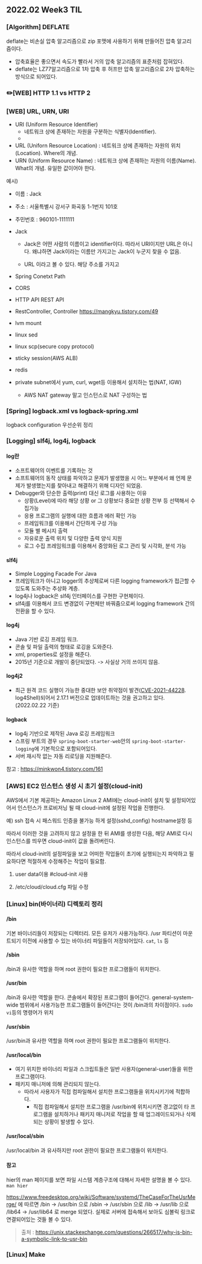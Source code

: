 ## 2022.02 Week3 TIL

### [Algorithm] DEFLATE
deflate는 비손실 압축 알고리즘으로 zip 포맷에 사용하기 위해 만들어진 압축 알고리즘이다.
- 압축효율은 좋으면서 속도가 빨라서 거의 압축 알고리즘의 표준처럼 잡혀있다. 
- deflate는 LZ77알고리즘으로 1차 압축 후 허프만 압축 알고리즘으로 2차 압축하는 방식으로 되어있다.

### ✏️[WEB] HTTP 1.1 vs HTTP 2 


### [WEB] URL, URN, URI

- URI (Uniform Resource Identifier)
  - 네트워크 상에 존재하는 자원을 구분하는 식별자(Identifier). 
  - 
- URL (Uniforn Resource Location) : 네트워크 상에 존재하는 자원의 위치(Location). Where의 개념.
- URN (Uniform Resource Name) : 네트워크 상에 존재하는 자원의 이름(Name). What의 개념. 유일한 값이어야 한다.

예시)
- 이름 : Jack
- 주소 : 서울특별시 강서구 화곡동 1-1번지 101호
- 주민번호 : 960101-1111111

- Jack
  - Jack은 어떤 사람의 이름이고 identifier이다. 따라서 URI이지만 URL은 아니다. 왜냐하면 Jack이라는 이름만 가지고는 Jack이 누군지 찾을 수 없음.

  - URL 이라고 볼 수 있다. 해당 주소를 가지고 


- Spring Conetxt Path
- CORS
- HTTP API REST API
- RestController, Controller
https://mangkyu.tistory.com/49

- lvm mount
- linux sed
- linux scp(secure copy protocol)
- sticky session(AWS ALB)
- redis
- private subnet에서 yum, curl, wget등 이용해서 설치하는 법(NAT, IGW)
  - AWS NAT gateway 말고 인스턴스로 NAT 구성하는 법


### [Spring] logback.xml vs logback-spring.xml

logback configuration 우선순위 정리


### [Logging] slf4j, log4j, logback

#### log란
- 소프트웨어의 이벤트를 기록하는 것
- 소프트웨어의 동작 상태를 파악하고 문제가 발생했을 시 어느 부분에서 왜 언제 문제가 발생했는지를 찾아내고 해결하기 위해 디자인 되었음.
- Debugger와 단순한 출력(print) 대신 로그를 사용하는 이유
  - 상황(Level)에 따라 해당 상황 or 그 상황보다 중요한 상황 전부 등 선택해서 수집가능
  - 응용 프로그램의 실행에 대한 흐름과 에러 확인 가능
  - 프레임워크를 이용해서 간단하게 구성 가능
  - 모듈 별 메시지 출력 
  - 자유로운 출력 위치 및 다양한 출력 양식 지원
  - 로그 수집 프레임워크를 이용해서 중앙화된 로그 관리 및 시각화, 분석 가능


#### slf4j
- Simple Logging Facade For Java
- 프레임워크가 아니고 logger의 추상체로써 다른 logging framework가 접근할 수 있도록 도와주는 추상화 계층.
- log4j나 logback은 slf4j 인터페이스를 구현한 구현체이다.
- slf4j를 이용해서 코드 변경없이 구현체만 바꿔줌으로써 logging framework 간의 전환을 할 수 있다.

#### log4j
- Java 기반 로깅 프레임 워크.
- 콘솔 및 파일 출력의 형태로 로깅을 도와준다.
- xml, properties로 설정을 해준다.
- 2015년 기준으로 개발이 중단되었다. -> 사실상 거의 쓰이지 않음.



#### log4j2
- 최근 원격 코드 실행이 가능한 중대한 보안 취약점이 발견([CVE-2021-44228](https://nvd.nist.gov/vuln/detail/CVE-2021-44228). log4Shell)되어서 2.17.1 버전으로 업데이트하는 것을 권고하고 있다. (2022.02.22 기준)


#### logback
- log4j 기반으로 제작된 Java 로깅 프레임워크
- 스프링 부트의 경우 `spring-boot-starter-web`안의 `spring-boot-starter-logging`에 기본적으로 포함되어있다.
- 서버 재시작 없는 자동 리로딩을 지원해준다.

참고 : https://minkwon4.tistory.com/161

### [AWS] EC2 인스턴스 생성 시 초기 설정(cloud-init)

AWS에서 기본 제공하는 Amazon Linux 2 AMI에는 cloud-init이 설치 및 설정되어있어서
인스턴스가 프로비저닝 될 때 cloud-init에 설정된 작업을 진행한다.

예) 
ssh 접속 시 패스워드 인증을 불가능 하게 설정(sshd_config)
hostname설정 등

따라서 이러한 것을 고려하지 않고 설정을 한 뒤 AMI를 생성한 다음, 해당 AMI로 다시 인스턴스를 띄우면
cloud-init이 값을 돌려버린다.

따라서 cloud-init의 설정파일을 보고 어떠한 작업들이 초기에 실행되는지 파악하고 필요하다면 적절하게 수정해주는 작업이 필요함.

1. user data이용
\#cloud-init 사용

2. /etc/cloud/cloud.cfg 파일 수정



### [Linux] bin(바이너리) 디렉토리 정리

#### /bin
기본 바이너리들이 저장되는 디렉터리. 모든 유저가 사용가능하다.
/usr 파티션이 마운트되기 이전에 사용할 수 있는 바이너리 파일들이 저장되어있다.
`cat`, `ls` 등

#### /sbin
/bin과 유사한 역할을 하며 root 권한이 필요한 프로그램들이 위치한다.

#### /usr/bin
/bin과 유사한 역할을 한다. 콘솔에서 확장된 프로그램이 들어간다.
general-system-wide 범위에서 사용가능한 프로그램들이 들어간다는 것이 /bin과의 차이점이다.
`sudo` `vi`등의 명령어가 위치

#### /usr/sbin
/usr/bin과 유사한 역할을 하며 root 권한이 필요한 프로그램들이 위치한다.

#### /usr/local/bin
- 여기 위치한 바이너리 파일과 스크립트들은 일반 사용자(general-user)들을 위한 
  프로그램이다.
- 패키지 매니저에 의해 관리되지 않는다.
  - 따라서 사용자가 직접 컴파일해서 설치한 프로그램들을 위치시키기에 적합하다.
    - 직접 컴파일해서 설치한 프로그램을 /usr/bin에 위치시키면 경고없이 타 프로그램을 설치하거나 패키지 매니저로 작업을 할 때 업그레이드되거나 삭제되는 상황이 발생할 수 있다.


#### /usr/local/sbin

/usr/local/bin 과 유사하지만 root 권한이 필요한 프로그램들이 위치한다.

#### 참고
hier의 man 페이지를 보면 파일 시스템 계층구조에 대해서 자세한 설명을 볼 수 있다.
`man hier`

https://www.freedesktop.org/wiki/Software/systemd/TheCaseForTheUsrMerge/ 에 따르면
/bin -> /usr/bin 으로
/sbin -> /usr/sbin 으로
/lib -> /usr/lib 으로
/lib64 -> /usr/lib64 로 merge 되었다. 실제로 서버에 접속해서 보아도 심볼릭 링크로 연결되어있는 것들 볼 수 있다.

> 출처 : https://unix.stackexchange.com/questions/266517/why-is-bin-a-symbolic-link-to-usr-bin


### [Linux] Make

